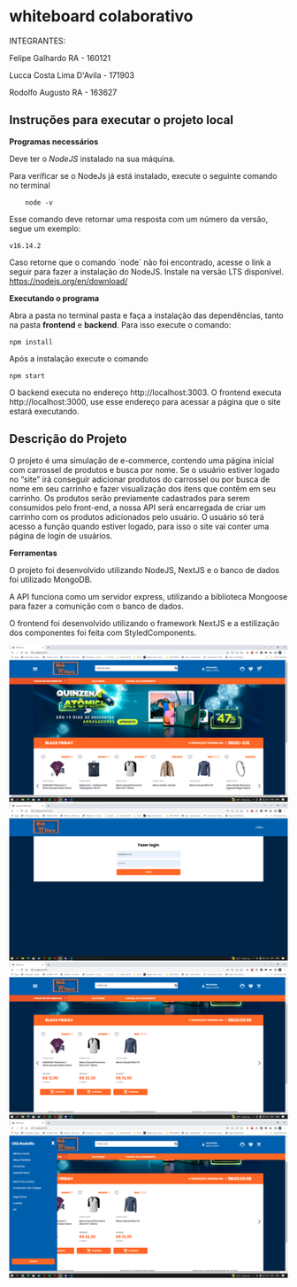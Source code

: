 # whiteboard colaborativo

INTEGRANTES:

Felipe Galhardo RA - 160121 

Lucca Costa Lima D'Avila - 171903

Rodolfo Augusto RA - 163627 


## Instruções para executar o projeto local

__Programas necessários__

Deve ter o *NodeJS* instalado na sua máquina.

Para verificar se o NodeJs já está instalado, execute o seguinte comando no terminal

```
    node -v
```

Esse comando deve retornar uma resposta com um número da versão, segue um exemplo:

```
v16.14.2
```

Caso retorne que o comando ´node´ não foi encontrado, acesse o link a seguir para fazer a instalação do NodeJS.
Instale na versão LTS disponível.
https://nodejs.org/en/download/

**Executando o programa**

Abra a pasta no terminal pasta e faça a instalação das dependências, tanto na pasta **frontend** e **backend**. Para isso execute o comando:

```
npm install
```

Após a instalação execute o comando 

```
npm start
```

O backend executa no endereço http://localhost:3003.
O frontend executa http://localhost:3000, use esse endereço para acessar a página que o site estará executando.


## Descrição do Projeto

O projeto  é uma simulação de e-commerce, contendo uma página inicial com carrossel de produtos e busca por nome.
Se o usuário estiver logado no “site” irá conseguir adicionar produtos do carrossel ou por busca de nome em seu carrinho e fazer visualização dos itens que contêm em seu carrinho.
Os produtos serão previamente cadastrados para serem consumidos pelo front-end, a nossa API será encarregada de criar um carrinho com os produtos adicionados pelo usuário. O usuário só terá acesso a função quando estiver logado, para isso o site vai conter uma página de login de usuários.

**Ferramentas**

O projeto foi desenvolvido utilizando NodeJS, NextJS e o banco de dados foi utilizado MongoDB.

A API funciona como um servidor express, utilizando a biblioteca Mongoose para fazer a comunição com o banco de dados.

O frontend foi desenvolvido utilizando o framework NextJS e a estilização dos componentes foi feita com StyledComponents.

![alt text](./assets/readme/1.PNG)
![alt text](./assets/readme/2.PNG)
![alt text](./assets/readme/3.PNG)
![alt text](./assets/readme/4.PNG)